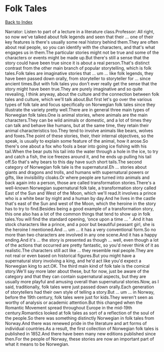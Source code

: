 # Folk Tales
[Back to Index](https://github.com/windows10010/tpoExtractor/blog/master/README.md)

Narrator: Listen to part of a lecture in a literature class.Professor: All right, so now we've talked about folk legends and seen that their ... one of their key features is there's usually some real history behind them.They are often about real people, so you can identify with the characters, and that's what engages us in them.The particular stories might not be true and some of the characters or events might be made up.But there's still a sense that the story could have been true since it is about a real person.That's distinct contrast from the other main branch of popular storytelling, which is folk tales.Folk tales are imaginative stories that ... um ... like folk legends, they have been passed down orally, from storyteller to storyteller for ... since ancient times.But with folk tales you don't ever really get the sense that the story might have been true.They are purely imaginative and so quite revealing, I think anyway, about the culture and the connection between folk tales and culture, which we'll talk about.But first let's go over the various types of folk tale and focus specifically on Norwegian folk tales since they illustrate the variety pretty well.There are in general three main types of Norwegian folk tales.One is animal stories, where animals are the main characters.They can be wild animals or domestic, and a lot of times they can talk and behave like humans, but at the same time, they retain their animal characteristics too.They tend to involve animals like bears, wolves and foxes.The point of these stories, their, their internal objectives, so the speak, is usually to explain some feature of the animal, how it arose.So there's one about a fox who fools a bear into going ice fishing with his tail.When the bear puts his tail into the water through a hole in the ice, to try and catch a fish, the ice freezes around it, and he ends up pulling his tail off.So that's why bears to this day have such short tails.The second category of Norwegian folk tale is the supernatural.Eh ... stories about giants and dragons and trolls, and humans with supernatural powers or gifts, like invisibility cloaks.Or where people are turned into animals and back again into a person, those are called transformation stories.There's a well-known Norwegian supernatural folk tale, a transformation story called East of the Sun and West of the Moon, which we'll read.It involves a prince who is a white bear by night and a human by day.And he lives in the castle that's east of the Sun and west of the Moon, which the heroine in the story has to try to find.Besides being a good example of a transformation story, this one also has a lot of the common things that tend to show up in folk tales.You will find the standard opening, ‘once upon a time ... ' .And it has stock characters like a prince, and a poor but beautiful peasant girl, she is the heroine I mentioned.And ... um ... it has a very conventional form.So no more than two characters are involved in any one scene.And it has a happy ending.And it's ... the story is presented as though ... well, even though a lot of the actions that occurred are pretty fantastic, so you'd never think of it as realistic.The characters still act like ... they resemble real people.They are not real or even based on historical figures.But you might have a supernatural story involving a king, and he'd act like you'd expect a Norwegian king to act.OK. The third main kind of folk tale is the comical story.We'll say more later about these, but for now, just be aware of the category and that they can contain supernatural aspects, but they are usually more playful and amusing overall than supernatural stories.Now, as I said, traditionally, folk tales were just passed down orally.Each generation of storytellers had their own style of telling a story.But ... um ... in Norway, before the 19th century, folk tales were just for kids.They weren't seen as worthy of analysis or academic attention.But this changed when the Romantic Movement spread throughout Europe in the mid-19th century.Romantics looked at folk tales as sort of a reflection of the soul of the people.So there was something distinctly Norwegian in folk tales from Norway.And there was renewed pride in the literature and art forms of individual countries.As a result, the first collection of Norwegian folk tales is published in 1852.And there have been many new editions published since then.For the people of Norway, these stories are now an important part of what it means to be Norwegian.
 